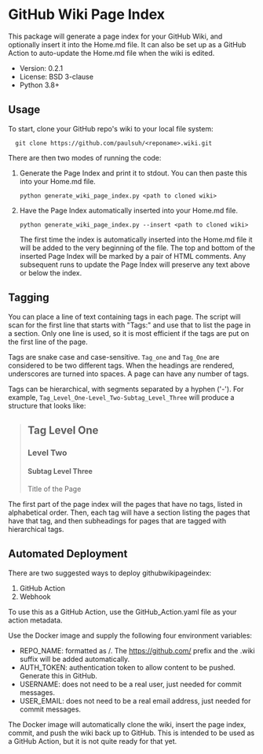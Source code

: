 # GitHub Wiki Page Index

This package will generate a page index for your GitHub Wiki, and
optionally insert it into the Home.md file. It can also be set up as 
a GitHub Action to auto-update the Home.md file when the wiki is 
edited. 

* Version: 0.2.1
* License: BSD 3-clause
* Python 3.8+

## Usage

To start, clone your GitHub repo's wiki to your local file system:
```
  git clone https://github.com/paulsuh/<reponame>.wiki.git
```

There are then two modes of running the code: 

1) Generate the Page Index and print it to stdout. You can then paste 
   this into your Home.md file. 
    ```
    python generate_wiki_page_index.py <path to cloned wiki>
    ```

2) Have the Page Index automatically inserted into your Home.md file.

    ```
    python generate_wiki_page_index.py --insert <path to cloned wiki>
    ```

   The first time the index is automatically inserted into the Home.md
   file it will be added to the very beginning of the file. The top and
   bottom of the inserted Page Index will be marked by a pair of HTML
   comments. Any subsequent runs to update the Page Index will preserve
   any text above or below the index.

## Tagging

You can place a line of text containing tags in each page. The 
script will scan for the first line that starts with "Tags:" and use 
that to list the page in a section. Only one line is used, so it is 
most efficient if the tags are put on the first line of the page. 

Tags are snake case and case-sensitive. `Tag_one` and `Tag_One` are 
considered to be two different tags. When the headings are rendered, 
underscores are turned into spaces. A page can have any number of 
tags. 

Tags can be hierarchical, with segments separated by a hyphen ('-'). 
For example, `Tag_Level_One-Level_Two-Subtag_Level_Three` will produce 
a structure that looks like:  

>## Tag Level One
>### Level Two
>#### Subtag Level Three
> Title of the Page

The first part of the page index will the pages that have no tags, 
listed in alphabetical order. Then, each tag will have a section 
listing the pages that have that tag, and then subheadings for pages 
that are tagged with hierarchical tags. 

## Automated Deployment

There are two suggested ways to deploy githubwikipageindex: 

1. GitHub Action
2. Webhook

To use this as a GitHub Action, use the GitHub_Action.yaml file as 
your action metadata. 

Use the Docker image and supply the following four environment 
variables: 
* REPO_NAME: formatted as <username>/<reponame>. The 
  https://github.com/ prefix and the .wiki suffix will be added 
  automatically. 
* AUTH_TOKEN: authentication token to allow content to be pushed. 
  Generate this in GitHub. 
* USERNAME: does not need to be a real user, just needed for 
  commit messages. 
* USER_EMAIL: does not need to be a real email address, just needed for 
    commit messages.

The Docker image will automatically clone the wiki, insert the page 
index, commit, and push the wiki back up to GitHub. This is intended 
to be used as a GitHub Action, but it is not quite ready for that yet. 

